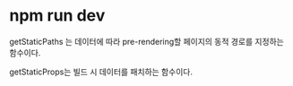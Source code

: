 # npm run dev


getStaticPaths 는 데이터에 따라 pre-rendering할 페이지의 동적 경로를 지정하는 함수이다.

getStaticProps는 빌드 시 데이터를 패치하는 함수이다.
